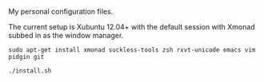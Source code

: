 My personal configuration files.

The current setup is Xubuntu 12.04+ with the default session with Xmonad subbed in as the window manager.

    sudo apt-get install xmonad suckless-tools zsh rxvt-unicode emacs vim pidgin git

    ./install.sh
